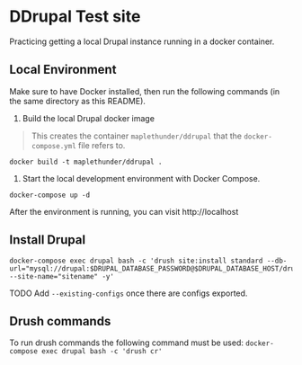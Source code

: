 # DDrupal Test site

Practicing getting a local Drupal instance running in a docker container.

## Local Environment

Make sure to have Docker installed, then run the following commands (in the same directory as this README).

1. Build the local Drupal docker image

> This creates the container `maplethunder/ddrupal` that the `docker-compose.yml` file refers to.

```cli
docker build -t maplethunder/ddrupal .
```

1. Start the local development environment with Docker Compose.

```cli
docker-compose up -d
```

After the environment is running, you can visit http://localhost

## Install Drupal

```cli
docker-compose exec drupal bash -c 'drush site:install standard --db-url="mysql://drupal:$DRUPAL_DATABASE_PASSWORD@$DRUPAL_DATABASE_HOST/drupal" --site-name="sitename" -y'
```

TODO Add `--existing-configs` once there are configs exported.

## Drush commands

To run drush commands the following command must be used:
```docker-compose exec drupal bash -c 'drush cr'```
